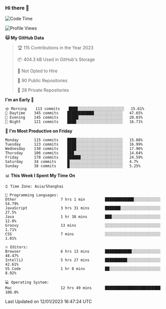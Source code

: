 ### Hi there 👋

<!--
**qbosen/qbosen** is a ✨ _special_ ✨ repository because its `README.md` (this file) appears on your GitHub profile.

Here are some ideas to get you started:

- 🔭 I’m currently working on ...
- 🌱 I’m currently learning ...
- 👯 I’m looking to collaborate on ...
- 🤔 I’m looking for help with ...
- 💬 Ask me about ...
- 📫 How to reach me: ...
- 😄 Pronouns: ...
- ⚡ Fun fact: ...
-->

<!--START_SECTION:waka-->
![Code Time](http://img.shields.io/badge/Code%20Time-1%2C127%20hrs%2058%20mins-blue)

![Profile Views](http://img.shields.io/badge/Profile%20Views-1-blue)

**🐱 My GitHub Data** 

> 🏆 115 Contributions in the Year 2023
 > 
> 📦 404.3 kB Used in GitHub's Storage 
 > 
> 🚫 Not Opted to Hire
 > 
> 📜 90 Public Repositories 
 > 
> 🔑 28 Private Repositories  
 > 
**I'm an Early 🐤** 

```text
🌞 Morning    113 commits    ████░░░░░░░░░░░░░░░░░░░░░   15.61% 
🌆 Daytime    345 commits    ████████████░░░░░░░░░░░░░   47.65% 
🌃 Evening    145 commits    █████░░░░░░░░░░░░░░░░░░░░   20.03% 
🌙 Night      121 commits    ████░░░░░░░░░░░░░░░░░░░░░   16.71%

```
📅 **I'm Most Productive on Friday** 

```text
Monday       115 commits    ████░░░░░░░░░░░░░░░░░░░░░   15.88% 
Tuesday      123 commits    ████░░░░░░░░░░░░░░░░░░░░░   16.99% 
Wednesday    130 commits    ████░░░░░░░░░░░░░░░░░░░░░   17.96% 
Thursday     106 commits    ███░░░░░░░░░░░░░░░░░░░░░░   14.64% 
Friday       178 commits    ██████░░░░░░░░░░░░░░░░░░░   24.59% 
Saturday     34 commits     █░░░░░░░░░░░░░░░░░░░░░░░░   4.7% 
Sunday       38 commits     █░░░░░░░░░░░░░░░░░░░░░░░░   5.25%

```


📊 **This Week I Spent My Time On** 

```text
⌚︎ Time Zone: Asia/Shanghai

💬 Programming Languages: 
Other                    7 hrs 1 min         █████████████░░░░░░░░░░░░   54.79% 
JavaScript               3 hrs 31 mins       ███████░░░░░░░░░░░░░░░░░░   27.5% 
Java                     1 hr 38 mins        ███░░░░░░░░░░░░░░░░░░░░░░   12.8% 
Groovy                   13 mins             ░░░░░░░░░░░░░░░░░░░░░░░░░   1.71% 
CSS                      7 mins              ░░░░░░░░░░░░░░░░░░░░░░░░░   1.01%

🔥 Editors: 
Browser                  6 hrs 13 mins       ████████████░░░░░░░░░░░░░   48.47% 
IntelliJ                 5 hrs 27 mins       ██████████░░░░░░░░░░░░░░░   42.61% 
VS Code                  1 hr 8 mins         ██░░░░░░░░░░░░░░░░░░░░░░░   8.92%

💻 Operating System: 
Mac                      12 hrs 49 mins      █████████████████████████   100.0%

```


 Last Updated on 12/01/2023 16:47:24 UTC
<!--END_SECTION:waka-->
